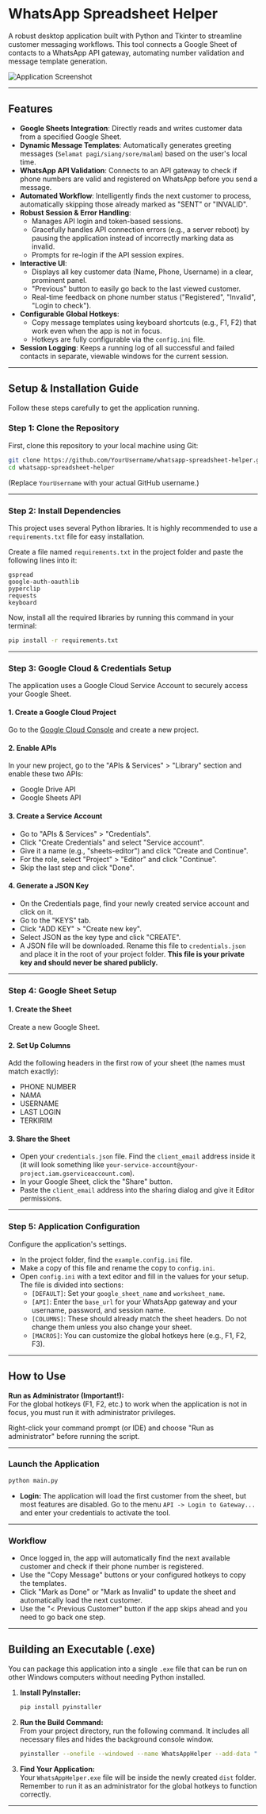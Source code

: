 # WhatsApp Spreadsheet Helper

A robust desktop application built with Python and Tkinter to streamline customer messaging workflows. This tool connects a Google Sheet of contacts to a WhatsApp API gateway, automating number validation and message template generation.

![Application Screenshot](https://i.imgur.com/uO7z1fF.png)

---

## Features

- **Google Sheets Integration**: Directly reads and writes customer data from a specified Google Sheet.
- **Dynamic Message Templates**: Automatically generates greeting messages (`Selamat pagi/siang/sore/malam`) based on the user's local time.
- **WhatsApp API Validation**: Connects to an API gateway to check if phone numbers are valid and registered on WhatsApp before you send a message.
- **Automated Workflow**: Intelligently finds the next customer to process, automatically skipping those already marked as "SENT" or "INVALID".
- **Robust Session & Error Handling**:
    - Manages API login and token-based sessions.
    - Gracefully handles API connection errors (e.g., a server reboot) by pausing the application instead of incorrectly marking data as invalid.
    - Prompts for re-login if the API session expires.
- **Interactive UI**:
    - Displays all key customer data (Name, Phone, Username) in a clear, prominent panel.
    - "Previous" button to easily go back to the last viewed customer.
    - Real-time feedback on phone number status ("Registered", "Invalid", "Login to check").
- **Configurable Global Hotkeys**:
    - Copy message templates using keyboard shortcuts (e.g., F1, F2) that work even when the app is not in focus.
    - Hotkeys are fully configurable via the `config.ini` file.
- **Session Logging**: Keeps a running log of all successful and failed contacts in separate, viewable windows for the current session.

---

## Setup & Installation Guide

Follow these steps carefully to get the application running.

### Step 1: Clone the Repository

First, clone this repository to your local machine using Git:

```bash
git clone https://github.com/YourUsername/whatsapp-spreadsheet-helper.git
cd whatsapp-spreadsheet-helper
```
(Replace `YourUsername` with your actual GitHub username.)

---

### Step 2: Install Dependencies

This project uses several Python libraries. It is highly recommended to use a `requirements.txt` file for easy installation.

Create a file named `requirements.txt` in the project folder and paste the following lines into it:

```
gspread
google-auth-oauthlib
pyperclip
requests
keyboard
```

Now, install all the required libraries by running this command in your terminal:

```bash
pip install -r requirements.txt
```

---

### Step 3: Google Cloud & Credentials Setup

The application uses a Google Cloud Service Account to securely access your Google Sheet.

#### 1. Create a Google Cloud Project
Go to the [Google Cloud Console](https://console.cloud.google.com/) and create a new project.

#### 2. Enable APIs
In your new project, go to the "APIs & Services" > "Library" section and enable these two APIs:
- Google Drive API
- Google Sheets API

#### 3. Create a Service Account
- Go to "APIs & Services" > "Credentials".
- Click "Create Credentials" and select "Service account".
- Give it a name (e.g., "sheets-editor") and click "Create and Continue".
- For the role, select "Project" > "Editor" and click "Continue".
- Skip the last step and click "Done".

#### 4. Generate a JSON Key
- On the Credentials page, find your newly created service account and click on it.
- Go to the "KEYS" tab.
- Click "ADD KEY" > "Create new key".
- Select JSON as the key type and click "CREATE".
- A JSON file will be downloaded. Rename this file to `credentials.json` and place it in the root of your project folder. **This file is your private key and should never be shared publicly.**

---

### Step 4: Google Sheet Setup

#### 1. Create the Sheet
Create a new Google Sheet.

#### 2. Set Up Columns
Add the following headers in the first row of your sheet (the names must match exactly):

- PHONE NUMBER
- NAMA
- USERNAME
- LAST LOGIN
- TERKIRIM

#### 3. Share the Sheet
- Open your `credentials.json` file. Find the `client_email` address inside it (it will look something like `your-service-account@your-project.iam.gserviceaccount.com`).
- In your Google Sheet, click the "Share" button.
- Paste the `client_email` address into the sharing dialog and give it Editor permissions.

---

### Step 5: Application Configuration

Configure the application's settings.

- In the project folder, find the `example.config.ini` file.
- Make a copy of this file and rename the copy to `config.ini`.
- Open `config.ini` with a text editor and fill in the values for your setup. The file is divided into sections:
  - `[DEFAULT]`: Set your `google_sheet_name` and `worksheet_name`.
  - `[API]`: Enter the `base_url` for your WhatsApp gateway and your username, password, and session name.
  - `[COLUMNS]`: These should already match the sheet headers. Do not change them unless you also change your sheet.
  - `[MACROS]`: You can customize the global hotkeys here (e.g., F1, F2, F3).

---

## How to Use

**Run as Administrator (Important!):**  
For the global hotkeys (F1, F2, etc.) to work when the application is not in focus, you must run it with administrator privileges.

Right-click your command prompt (or IDE) and choose "Run as administrator" before running the script.

---

### Launch the Application

```bash
python main.py
```

- **Login:** The application will load the first customer from the sheet, but most features are disabled. Go to the menu `API -> Login to Gateway...` and enter your credentials to activate the tool.

---

### Workflow

- Once logged in, the app will automatically find the next available customer and check if their phone number is registered.
- Use the "Copy Message" buttons or your configured hotkeys to copy the templates.
- Click "Mark as Done" or "Mark as Invalid" to update the sheet and automatically load the next customer.
- Use the "< Previous Customer" button if the app skips ahead and you need to go back one step.

---

## Building an Executable (.exe)

You can package this application into a single `.exe` file that can be run on other Windows computers without needing Python installed.

1. **Install PyInstaller:**
    ```bash
    pip install pyinstaller
    ```

2. **Run the Build Command:**  
   From your project directory, run the following command. It includes all necessary files and hides the background console window.

    ```bash
    pyinstaller --onefile --windowed --name WhatsAppHelper --add-data "config.ini;." --add-data "credentials.json;." main.py
    ```

3. **Find Your Application:**  
    Your `WhatsAppHelper.exe` file will be inside the newly created `dist` folder. Remember to run it as an administrator for the global hotkeys to function correctly.

---